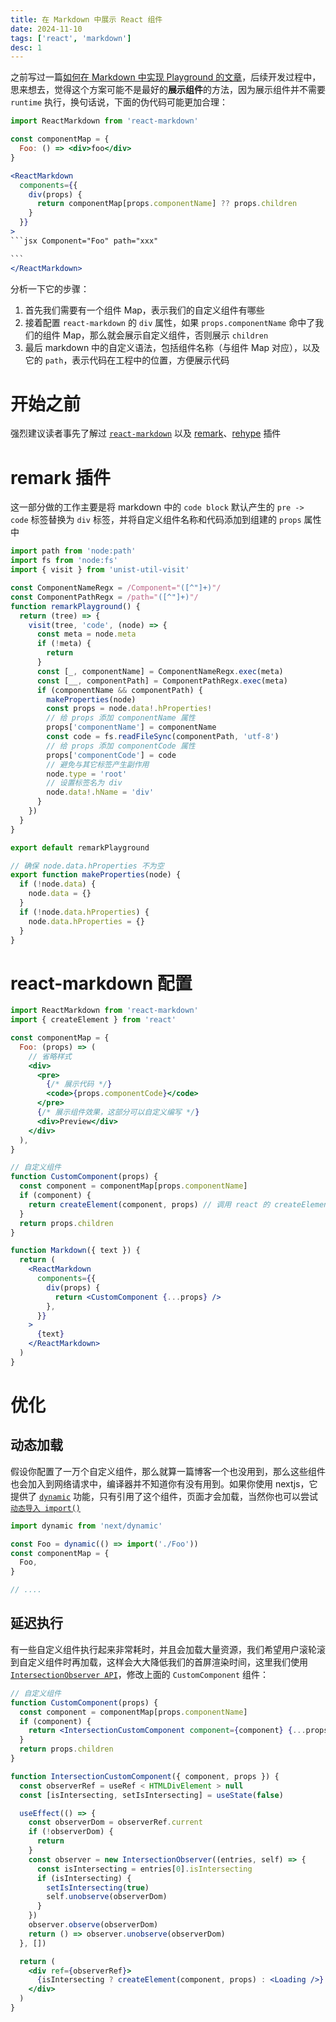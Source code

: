 ```yaml
---
title: 在 Markdown 中展示 React 组件
date: 2024-11-10
tags: ['react', 'markdown']
desc: 1
---
```


之前写过一篇[如何在 Markdown 中实现 Playground 的文章](/posts/blog/implement-playground)，后续开发过程中，思来想去，觉得这个方案可能不是最好的**展示组件**的方法，因为展示组件并不需要 `runtime` 执行，换句话说，下面的伪代码可能更加合理：

````jsx
import ReactMarkdown from 'react-markdown'

const componentMap = {
  Foo: () => <div>foo</div>
}

<ReactMarkdown
  components={{
    div(props) {
      return componentMap[props.componentName] ?? props.children
    }
  }}
>
```jsx Component="Foo" path="xxx"

```
</ReactMarkdown>
````

分析一下它的步骤：

1. 首先我们需要有一个组件 Map，表示我们的自定义组件有哪些
2. 接着配置 `react-markdown` 的 `div` 属性，如果 `props.componentName` 命中了我们的组件 Map，那么就会展示自定义组件，否则展示 `children`
3. 最后 markdown 中的自定义语法，包括组件名称（与组件 Map 对应），以及它的 `path`，表示代码在工程中的位置，方便展示代码

# 开始之前

强烈建议读者事先了解过 [`react-markdown`](https://github.com/remarkjs/react-markdown) 以及 [remark](https://github.com/remarkjs/remark)、[rehype](https://github.com/rehypejs/rehype) 插件

# remark 插件

这一部分做的工作主要是将 markdown 中的 `code block` 默认产生的 `pre -> code` 标签替换为 `div` 标签，并将自定义组件名称和代码添加到组建的 `props` 属性中

```jsx
import path from 'node:path'
import fs from 'node:fs'
import { visit } from 'unist-util-visit'

const ComponentNameRegx = /Component="([^"]+)"/
const ComponentPathRegx = /path="([^"]+)"/
function remarkPlayground() {
  return (tree) => {
    visit(tree, 'code', (node) => {
      const meta = node.meta
      if (!meta) {
        return
      }
      const [_, componentName] = ComponentNameRegx.exec(meta)
      const [__, componentPath] = ComponentPathRegx.exec(meta)
      if (componentName && componentPath) {
        makeProperties(node)
        const props = node.data!.hProperties!
        // 给 props 添加 componentName 属性
        props['componentName'] = componentName
        const code = fs.readFileSync(componentPath, 'utf-8')
        // 给 props 添加 componentCode 属性
        props['componentCode'] = code
        // 避免与其它标签产生副作用
        node.type = 'root'
        // 设置标签名为 div
        node.data!.hName = 'div'
      }
    })
  }
}

export default remarkPlayground

// 确保 node.data.hProperties 不为空
export function makeProperties(node) {
  if (!node.data) {
    node.data = {}
  }
  if (!node.data.hProperties) {
    node.data.hProperties = {}
  }
}
```

# react-markdown 配置

```jsx
import ReactMarkdown from 'react-markdown'
import { createElement } from 'react'

const componentMap = {
  Foo: (props) => (
    // 省略样式
    <div>
      <pre>
        {/* 展示代码 */}
        <code>{props.componentCode}</code>
      </pre>
      {/* 展示组件效果，这部分可以自定义编写 */}
      <div>Preview</div>
    </div>
  ),
}

// 自定义组件
function CustomComponent(props) {
  const component = componentMap[props.componentName]
  if (component) {
    return createElement(component, props) // 调用 react 的 createElement 方法，主要是为了传递 props
  }
  return props.children
}

function Markdown({ text }) {
  return (
    <ReactMarkdown
      components={{
        div(props) {
          return <CustomComponent {...props} />
        },
      }}
    >
      {text}
    </ReactMarkdown>
  )
}
```

# 优化

## 动态加载

假设你配置了一万个自定义组件，那么就算一篇博客一个也没用到，那么这些组件也会加入到网络请求中，编译器并不知道你有没有用到。如果你使用 nextjs，它提供了 [`dynamic`](https://nextjs.org/docs/app/building-your-application/optimizing/lazy-loading#nextdynamic) 功能，只有引用了这个组件，页面才会加载，当然你也可以尝试 [`动态导入 import()`](https://developer.mozilla.org/en-US/docs/Web/JavaScript/Reference/Operators/import)

```jsx
import dynamic from 'next/dynamic'

const Foo = dynamic(() => import('./Foo'))
const componentMap = {
  Foo,
}

// ....
```

## 延迟执行

有一些自定义组件执行起来非常耗时，并且会加载大量资源，我们希望用户滚轮滚到自定义组件时再加载，这样会大大降低我们的首屏渲染时间，这里我们使用 [`IntersectionObserver API`](https://developer.mozilla.org/zh-CN/docs/Web/API/Intersection_Observer_API)，修改上面的 `CustomComponent` 组件：

```jsx
// 自定义组件
function CustomComponent(props) {
  const component = componentMap[props.componentName]
  if (component) {
    return <IntersectionCustomComponent component={component} {...props} />
  }
  return props.children
}

function IntersectionCustomComponent({ component, props }) {
  const observerRef = useRef < HTMLDivElement > null
  const [isIntersecting, setIsIntersecting] = useState(false)

  useEffect(() => {
    const observerDom = observerRef.current
    if (!observerDom) {
      return
    }
    const observer = new IntersectionObserver((entries, self) => {
      const isIntersecting = entries[0].isIntersecting
      if (isIntersecting) {
        setIsIntersecting(true)
        self.unobserve(observerDom)
      }
    })
    observer.observe(observerDom)
    return () => observer.unobserve(observerDom)
  }, [])

  return (
    <div ref={observerRef}>
      {isIntersecting ? createElement(component, props) : <Loading />}
    </div>
  )
}
```
